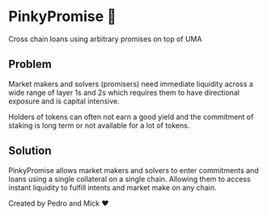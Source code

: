 # PinkyPromise 🤙

Cross chain loans using arbitrary promises on top of UMA

## Problem

Market makers and solvers (promisers) need immediate liquidity across a wide range of layer 1s and 2s which requires them to have directional exposure and is capital intensive.

Holders of tokens can often not earn a good yield and the commitment of staking is long term or not available for a lot of tokens.


## Solution

PinkyPromise allows market makers and solvers to enter commitments and loans using a single collateral on a single chain. Allowing them to access instant liquidity to fulfill intents and market make on any chain.


Created by Pedro and Mick ❤️
